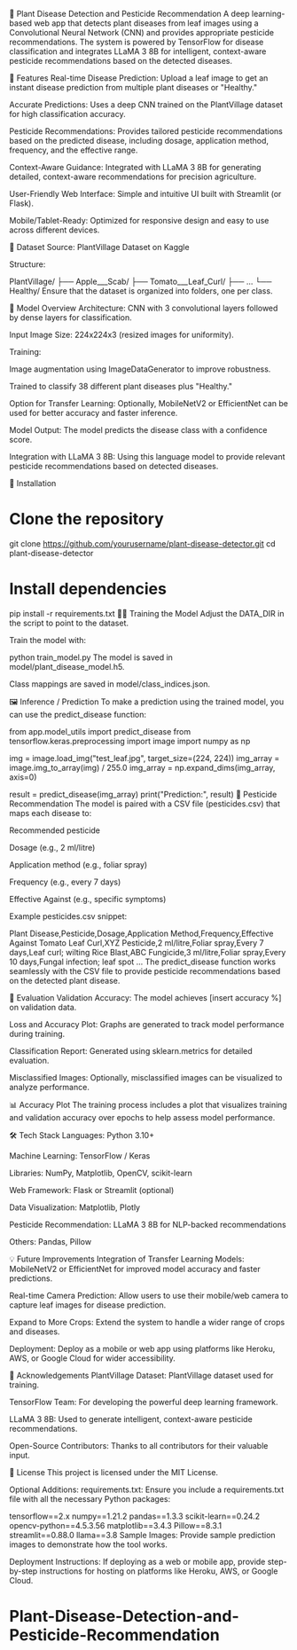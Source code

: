 🌿 Plant Disease Detection and Pesticide Recommendation
A deep learning-based web app that detects plant diseases from leaf images using a Convolutional Neural Network (CNN) and provides appropriate pesticide recommendations. The system is powered by TensorFlow for disease classification and integrates LLaMA 3 8B for intelligent, context-aware pesticide recommendations based on the detected diseases.

🚀 Features
Real-time Disease Prediction: Upload a leaf image to get an instant disease prediction from multiple plant diseases or "Healthy."

Accurate Predictions: Uses a deep CNN trained on the PlantVillage dataset for high classification accuracy.

Pesticide Recommendations: Provides tailored pesticide recommendations based on the predicted disease, including dosage, application method, frequency, and the effective range.

Context-Aware Guidance: Integrated with LLaMA 3 8B for generating detailed, context-aware recommendations for precision agriculture.

User-Friendly Web Interface: Simple and intuitive UI built with Streamlit (or Flask).

Mobile/Tablet-Ready: Optimized for responsive design and easy to use across different devices.

📁 Dataset
Source: PlantVillage Dataset on Kaggle

Structure:

PlantVillage/
├── Apple___Scab/
├── Tomato___Leaf_Curl/
├── ...
└── Healthy/
Ensure that the dataset is organized into folders, one per class.

🧠 Model Overview
Architecture: CNN with 3 convolutional layers followed by dense layers for classification.

Input Image Size: 224x224x3 (resized images for uniformity).

Training:

Image augmentation using ImageDataGenerator to improve robustness.

Trained to classify 38 different plant diseases plus "Healthy."

Option for Transfer Learning: Optionally, MobileNetV2 or EfficientNet can be used for better accuracy and faster inference.

Model Output: The model predicts the disease class with a confidence score.

Integration with LLaMA 3 8B: Using this language model to provide relevant pesticide recommendations based on detected diseases.

🔧 Installation

# Clone the repository
git clone https://github.com/yourusername/plant-disease-detector.git
cd plant-disease-detector

# Install dependencies
pip install -r requirements.txt
🏋️‍♂️ Training the Model
Adjust the DATA_DIR in the script to point to the dataset.

Train the model with:

python train_model.py
The model is saved in model/plant_disease_model.h5.

Class mappings are saved in model/class_indices.json.

🖼️ Inference / Prediction
To make a prediction using the trained model, you can use the predict_disease function:

from app.model_utils import predict_disease
from tensorflow.keras.preprocessing import image
import numpy as np

img = image.load_img("test_leaf.jpg", target_size=(224, 224))
img_array = image.img_to_array(img) / 255.0
img_array = np.expand_dims(img_array, axis=0)

result = predict_disease(img_array)
print("Prediction:", result)
💊 Pesticide Recommendation
The model is paired with a CSV file (pesticides.csv) that maps each disease to:

Recommended pesticide

Dosage (e.g., 2 ml/litre)

Application method (e.g., foliar spray)

Frequency (e.g., every 7 days)

Effective Against (e.g., specific symptoms)

Example pesticides.csv snippet:

Plant Disease,Pesticide,Dosage,Application Method,Frequency,Effective Against
Tomato Leaf Curl,XYZ Pesticide,2 ml/litre,Foliar spray,Every 7 days,Leaf curl; wilting
Rice Blast,ABC Fungicide,3 ml/litre,Foliar spray,Every 10 days,Fungal infection; leaf spot
...
The predict_disease function works seamlessly with the CSV file to provide pesticide recommendations based on the detected plant disease.

🧪 Evaluation
Validation Accuracy: The model achieves [insert accuracy %] on validation data.

Loss and Accuracy Plot: Graphs are generated to track model performance during training.

Classification Report: Generated using sklearn.metrics for detailed evaluation.

Misclassified Images: Optionally, misclassified images can be visualized to analyze performance.

📊 Accuracy Plot
The training process includes a plot that visualizes training and validation accuracy over epochs to help assess model performance.

🛠️ Tech Stack
Languages: Python 3.10+

Machine Learning: TensorFlow / Keras

Libraries: NumPy, Matplotlib, OpenCV, scikit-learn

Web Framework: Flask or Streamlit (optional)

Data Visualization: Matplotlib, Plotly

Pesticide Recommendation: LLaMA 3 8B for NLP-backed recommendations

Others: Pandas, Pillow

💡 Future Improvements
Integration of Transfer Learning Models: MobileNetV2 or EfficientNet for improved model accuracy and faster predictions.

Real-time Camera Prediction: Allow users to use their mobile/web camera to capture leaf images for disease prediction.

Expand to More Crops: Extend the system to handle a wider range of crops and diseases.

Deployment: Deploy as a mobile or web app using platforms like Heroku, AWS, or Google Cloud for wider accessibility.

🙌 Acknowledgements
PlantVillage Dataset: PlantVillage dataset used for training.

TensorFlow Team: For developing the powerful deep learning framework.

LLaMA 3 8B: Used to generate intelligent, context-aware pesticide recommendations.

Open-Source Contributors: Thanks to all contributors for their valuable input.

📄 License
This project is licensed under the MIT License.

Optional Additions:
requirements.txt: Ensure you include a requirements.txt file with all the necessary Python packages:

tensorflow==2.x
numpy==1.21.2
pandas==1.3.3
scikit-learn==0.24.2
opencv-python==4.5.3.56
matplotlib==3.4.3
Pillow==8.3.1
streamlit==0.88.0
llama==3.8
Sample Images: Provide sample prediction images to demonstrate how the tool works.

Deployment Instructions: If deploying as a web or mobile app, provide step-by-step instructions for hosting on platforms like Heroku, AWS, or Google Cloud.

# Plant-Disease-Detection-and-Pesticide-Recommendation
